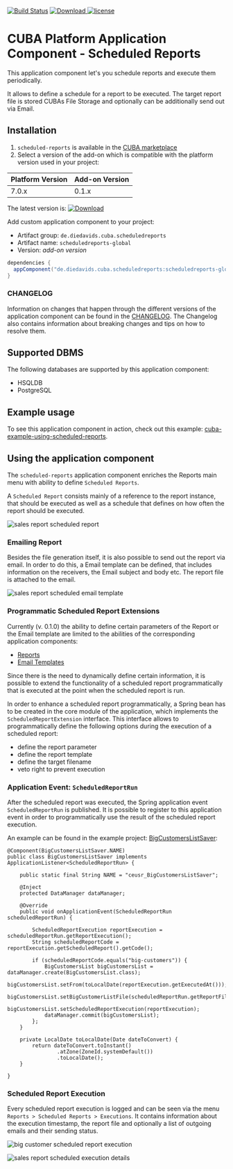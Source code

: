 [![Build Status](https://travis-ci.com/mariodavid/cuba-component-scheduled-reports.svg?branch=master)](https://travis-ci.com/mariodavid/cuba-component-scheduled-reports)
[ ![Download](https://api.bintray.com/packages/mariodavid/cuba-components/cuba-component-scheduled-reports/images/download.svg) ](https://bintray.com/mariodavid/cuba-components/cuba-component-scheduled-reports/_latestVersion)
[![license](https://img.shields.io/badge/license-Apache%20License%202.0-blue.svg?style=flat)](http://www.apache.org/licenses/LICENSE-2.0)

# CUBA Platform Application Component - Scheduled Reports

This application component let's you schedule reports and execute them periodically.

It allows to define a schedule for a report to be executed. The target report file is stored CUBAs File Storage
and optionally can be additionally send out via Email.

## Installation

1. `scheduled-reports` is available in the [CUBA marketplace](https://www.cuba-platform.com/marketplace/scheduled-reports)
2. Select a version of the add-on which is compatible with the platform version used in your project:

| Platform Version | Add-on Version |
| ---------------- | -------------- |
| 7.0.x            | 0.1.x          |


The latest version is: [ ![Download](https://api.bintray.com/packages/mariodavid/cuba-components/cuba-component-scheduled-reports/images/download.svg) ](https://bintray.com/mariodavid/cuba-components/cuba-component-scheduled-reports/_latestVersion)

Add custom application component to your project:

* Artifact group: `de.diedavids.cuba.scheduledreports`
* Artifact name: `scheduledreports-global`
* Version: *add-on version*

```groovy
dependencies {
  appComponent("de.diedavids.cuba.scheduledreports:scheduledreports-global:*addon-version*")
}
```

### CHANGELOG

Information on changes that happen through the different versions of the application component can be found in the [CHANGELOG](https://github.com/mariodavid/cuba-component-scheduled-reports/blob/master/CHANGELOG.md).
The Changelog also contains information about breaking changes and tips on how to resolve them.

## Supported DBMS

The following databases are supported by this application component:

* HSQLDB
* PostgreSQL


## Example usage

To see this application component in action, check out this example: [cuba-example-using-scheduled-reports](https://github.com/mariodavid/cuba-example-using-scheduled-reports).


## Using the application component

The `scheduled-reports` application component enriches the Reports main menu with ability to define `Scheduled Reports`.

A `Scheduled Report` consists mainly of a reference to the report instance, that should be executed as well as a schedule
that defines on how often the report should be executed.

![sales report scheduled report](https://github.com/mariodavid/cuba-example-using-scheduled-reports/blob/master/img/sales-report-scheduled-report.png)


### Emailing Report

Besides the file generation itself, it is also possible to send out the report via email. In order to do this, a Email template
can be defined, that includes information on the receivers, the Email subject and body etc. The report file is attached
to the email.

![sales report scheduled email template](https://github.com/mariodavid/cuba-example-using-scheduled-reports/blob/master/img/sales-report-email-template.png)

### Programmatic Scheduled Report Extensions

Currently (v. 0.1.0) the ability to define certain parameters of the Report or the Email template are limited to the abilities
of the corresponding application components:

* [Reports](https://github.com/cuba-platform/reports)
* [Email Templates](https://github.com/cuba-platform/emailtemplate-addon)


Since there is the need to dynamically define certain information, it is possible to extend the functionality of a scheduled report
programmatically that is executed at the point when the scheduled report is run.

In order to enhance a scheduled report programmatically, a Spring bean has to be created in the core module of the application, which implements the `ScheduledReportExtension` interface.
This interface allows to programmatically define the following options during the execution of a scheduled report:

* define the report parameter
* define the report template
* define the target filename
* veto right to prevent execution


### Application Event: `ScheduledReportRun`

After the scheduled report was executed, the Spring application event `ScheduledReportRun` is published. It is possible
to register to this application event in order to programmatically use the result of the scheduled report execution.

An example can be found in the example project: [BigCustomersListSaver](https://github.com/mariodavid/cuba-example-using-scheduled-reports/blob/master/modules/core/src/de/diedavids/cuba/ceusr/core/BigCustomersListSaver.java#L27):

```
@Component(BigCustomersListSaver.NAME)
public class BigCustomersListSaver implements ApplicationListener<ScheduledReportRun> {

    public static final String NAME = "ceusr_BigCustomersListSaver";

    @Inject
    protected DataManager dataManager;

    @Override
    public void onApplicationEvent(ScheduledReportRun scheduledReportRun) {

        ScheduledReportExecution reportExecution = scheduledReportRun.getReportExecution();
        String scheduledReportCode = reportExecution.getScheduledReport().getCode();

        if (scheduledReportCode.equals("big-customers")) {
            BigCustomersList bigCustomersList = dataManager.create(BigCustomersList.class);
            bigCustomersList.setFrom(toLocalDate(reportExecution.getExecutedAt()));
            bigCustomersList.setBigCustomerListFile(scheduledReportRun.getReportFile());
            bigCustomersList.setScheduledReportExecution(reportExecution);
            dataManager.commit(bigCustomersList);
        };
    }

    private LocalDate toLocalDate(Date dateToConvert) {
        return dateToConvert.toInstant()
                .atZone(ZoneId.systemDefault())
                .toLocalDate();
    }

}
```

### Scheduled Report Execution

Every scheduled report execution is logged and can be seen via the menu `Reports > Scheduled Reports > Executions`. It contains
information about the execution timestamp, the report file and optionally a list of outgoing emails and their sending status.

![big customer scheduled report execution](https://github.com/mariodavid/cuba-example-using-scheduled-reports/blob/master/img/big-customers-execution.png)

![sales report scheduled execution details](https://github.com/mariodavid/cuba-example-using-scheduled-reports/blob/master/img/sales-report-execution.png)
